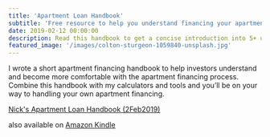```yaml
---
title: 'Apartment Loan Handbook'
subtitle: 'Free resource to help you understand financing your apartment'
date: 2019-02-12 00:00:00
description: Read this handbook to get a concise introduction into 5+ unit multifamily financing. Investors reading this will come away with a basic understanding of the apartment financing market and how lenders will underwrite their property.
featured_image: '/images/colton-sturgeon-1059840-unsplash.jpg'
---
```


I wrote a short apartment financing handbook to help investors understand and become more comfortable with the apartment financing process. Combine this handbook with my calculators and tools and you’ll be on your way to handling your own apartment financing.

<a href="/assets/pdfs/NicksApartmentLoanHandbook20190204.pdf" class="js-no-ajax">Nick's Apartment Loan Handbook (2Feb2019)</a>

also available on <a href="http://a.co/d/5D3XQEC" target="_blank">Amazon Kindle <i class="fas fa-external-link-alt" aria-hidden="true"></i></a>